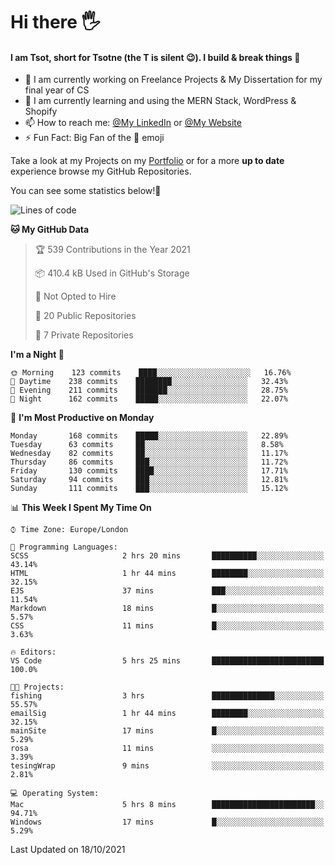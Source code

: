 # Hi there :raised_hand_with_fingers_splayed:
#### I am Tsot, short for Tsotne (the T is silent :wink:). I build & break things :space_invader:
- :telescope: I am currently working on Freelance Projects & My Dissertation for my final year of CS
- :seedling: I am currently learning and using the MERN Stack, WordPress & Shopify
- :mailbox: How to reach me: [@My LinkedIn](https://www.linkedin.com/in/tsotne-gvadzabia/) or [@My Website](https://tsotnegvadzabia.me/contact)
- :zap: Fun Fact: Big Fan of the :space_invader: emoji

Take a look at my Projects on my [Portfolio](https://tsotne.co.uk/) or for a more **up to date** experience browse my GitHub Repositories.

You can see some statistics below!:space_invader:
<!--START_SECTION:waka-->
![Lines of code](https://img.shields.io/badge/From%20Hello%20World%20I%27ve%20Written-3.5%20million%20lines%20of%20code-blue)

**🐱 My GitHub Data** 

> 🏆 539 Contributions in the Year 2021
 > 
> 📦 410.4 kB Used in GitHub's Storage 
 > 
> 🚫 Not Opted to Hire
 > 
> 📜 20 Public Repositories 
 > 
> 🔑 7 Private Repositories  
 > 
**I'm a Night 🦉** 

```text
🌞 Morning    123 commits    ████░░░░░░░░░░░░░░░░░░░░░   16.76% 
🌆 Daytime    238 commits    ████████░░░░░░░░░░░░░░░░░   32.43% 
🌃 Evening    211 commits    ███████░░░░░░░░░░░░░░░░░░   28.75% 
🌙 Night      162 commits    █████░░░░░░░░░░░░░░░░░░░░   22.07%

```
📅 **I'm Most Productive on Monday** 

```text
Monday       168 commits    █████░░░░░░░░░░░░░░░░░░░░   22.89% 
Tuesday      63 commits     ██░░░░░░░░░░░░░░░░░░░░░░░   8.58% 
Wednesday    82 commits     ██░░░░░░░░░░░░░░░░░░░░░░░   11.17% 
Thursday     86 commits     ███░░░░░░░░░░░░░░░░░░░░░░   11.72% 
Friday       130 commits    ████░░░░░░░░░░░░░░░░░░░░░   17.71% 
Saturday     94 commits     ███░░░░░░░░░░░░░░░░░░░░░░   12.81% 
Sunday       111 commits    ███░░░░░░░░░░░░░░░░░░░░░░   15.12%

```


📊 **This Week I Spent My Time On** 

```text
⌚︎ Time Zone: Europe/London

💬 Programming Languages: 
SCSS                     2 hrs 20 mins       ██████████░░░░░░░░░░░░░░░   43.14% 
HTML                     1 hr 44 mins        ████████░░░░░░░░░░░░░░░░░   32.15% 
EJS                      37 mins             ███░░░░░░░░░░░░░░░░░░░░░░   11.54% 
Markdown                 18 mins             █░░░░░░░░░░░░░░░░░░░░░░░░   5.57% 
CSS                      11 mins             █░░░░░░░░░░░░░░░░░░░░░░░░   3.63%

🔥 Editors: 
VS Code                  5 hrs 25 mins       █████████████████████████   100.0%

🐱‍💻 Projects: 
fishing                  3 hrs               ██████████████░░░░░░░░░░░   55.57% 
emailSig                 1 hr 44 mins        ████████░░░░░░░░░░░░░░░░░   32.15% 
mainSite                 17 mins             █░░░░░░░░░░░░░░░░░░░░░░░░   5.29% 
rosa                     11 mins             ░░░░░░░░░░░░░░░░░░░░░░░░░   3.39% 
tesingWrap               9 mins              ░░░░░░░░░░░░░░░░░░░░░░░░░   2.81%

💻 Operating System: 
Mac                      5 hrs 8 mins        ███████████████████████░░   94.71% 
Windows                  17 mins             █░░░░░░░░░░░░░░░░░░░░░░░░   5.29%

```


 Last Updated on 18/10/2021
<!--END_SECTION:waka-->
